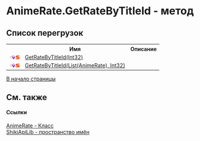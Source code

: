 # AnimeRate.GetRateByTitleId - метод
 


## Список&nbsp;перегрузок
<table><tr><th></th><th>Имя</th><th>Описание</th></tr><tr><td><img src="media/pubmethod.gif" /><img src="media/static.gif" /></td><td><a href="M_ShikiApiLib_AnimeRate_GetRateByTitleId_1.md">GetRateByTitleId(Int32)</a></td><td /></tr><tr><td><img src="media/pubmethod.gif" /><img src="media/static.gif" /></td><td><a href="M_ShikiApiLib_AnimeRate_GetRateByTitleId.md">GetRateByTitleId(List(AnimeRate), Int32)</a></td><td /></tr></table>
<a href="#animerate.getratebytitleid---метод">В начало страницы</a>

## См. также


#### Ссылки
<a href="T_ShikiApiLib_AnimeRate.md">AnimeRate - Класс</a><br /><a href="N_ShikiApiLib.md">ShikiApiLib - пространство имён</a><br />